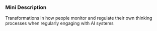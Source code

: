 ### Mini Description

Transformations in how people monitor and regulate their own thinking processes when regularly engaging with AI systems
